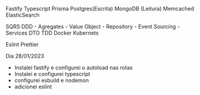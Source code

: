 Fastify
Typescript
Prisma
Postgres(Escrita)
MongoDB (Leitura)
Memcached
ElasticSearch

SQRS
DDD
    - Agregates
    - Value Object
    - Repository
    - Event Sourcing
    - Services
DTO
TDD
Docker
Kubernets

Eslint
Prettier

Dia 28/01/2023
* Instalei fastify e configurei o autoload nas rotas
* Instalei e configurei typescript
* configurei esbuild e nodemon
* adicionei eslint